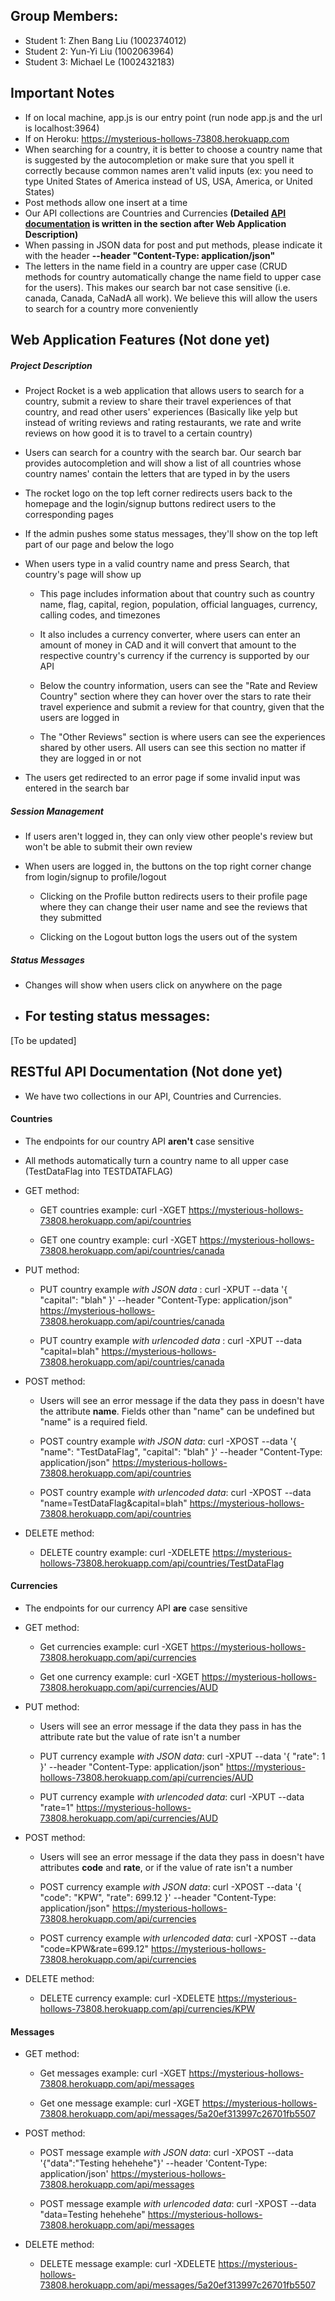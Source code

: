 ## Group Members:
- Student 1: Zhen Bang Liu (1002374012)
- Student 2: Yun-Yi Liu (1002063964)
- Student 3: Michael Le (1002432183)



## Important Notes
- If on local machine, app.js is our entry point (run node app.js and the url is localhost:3964)
- If on Heroku: https://mysterious-hollows-73808.herokuapp.com
- When searching for a country, it is better to choose a country name that is suggested by the autocompletion or make sure that you spell it correctly because common names aren't valid inputs (ex: you need to type United States of America instead of US, USA, America, or United States)
- Post methods allow one insert at a time
- Our API collections are Countries and Currencies **(Detailed [API documentation](https://github.com/FallCSC309/assignment-3-teamrocket/blob/master/Solutions.md#web-application-description) is written in the section after Web Application Description)**
- When passing in JSON data for post and put methods, please indicate it with the header **--header "Content-Type: application/json"**
- The letters in the name field in a country are upper case (CRUD methods for country automatically change the name field to upper case for the users). This makes our search bar not case sensitive (i.e. canada, Canada, CaNadA all work). We believe this will allow the users to search for a country more conveniently



## Web Application Features (Not done yet)

##### Project Description

- Project Rocket is a web application that allows users to search for a country, submit a review to share their travel experiences of that country, and read other users' experiences (Basically like yelp but instead of writing reviews and rating restaurants, we rate and write reviews on how good it is to travel to a certain country)

- Users can search for a country with the search bar. Our search bar provides autocompletion and will show a list of all countries whose country names' contain the letters that are typed in by the users

- The rocket logo on the top left corner redirects users back to the homepage and the login/signup buttons redirect users to the corresponding pages

- If the admin pushes some status messages, they'll show on the top left part of our page and below the logo

- When users type in a valid country name and press Search, that country's page will show up
  - This page includes information about that country such as country name, flag, capital, region, population, official languages, currency, calling codes, and timezones

  - It also includes a currency converter, where users can enter an amount of money in CAD and it will convert that amount to the respective country's currency if the currency is supported by our API

  - Below the country information, users can see the "Rate and Review Country" section where they can hover over the stars to rate their travel experience and submit a review for that country, given that the users are logged in

  - The "Other Reviews" section is where users can see the experiences shared by other users. All users can see this section no matter if they are logged in or not

- The users get redirected to an error page if some invalid input was entered in the search bar

##### Session Management

- If users aren't logged in, they can only view other people's review but won't be able to submit their own review

- When users are logged in, the buttons on the top right corner change from login/signup to profile/logout
  - Clicking on the Profile button redirects users to their profile page where they can change their user name and see the reviews that they submitted

  - Clicking on the Logout button logs the users out of the system


##### Status Messages

- Changes will show when users click on anywhere on the page

- For testing status messages:
  - 


[To be updated]



## RESTful API Documentation (Not done yet)
- We have two collections in our API, Countries and Currencies.

#### Countries
- The endpoints for our country API **aren't** case sensitive

- All methods automatically turn a country name to all upper case (TestDataFlag into TESTDATAFLAG)


- GET method:
  - GET countries example: curl -XGET https://mysterious-hollows-73808.herokuapp.com/api/countries

  - GET one country example: curl -XGET https://mysterious-hollows-73808.herokuapp.com/api/countries/canada


- PUT method:
  - PUT country example *with JSON data* : curl -XPUT --data '{ "capital": "blah" }'  --header "Content-Type: application/json" https://mysterious-hollows-73808.herokuapp.com/api/countries/canada

  - PUT country example *with urlencoded data* : curl -XPUT --data "capital=blah" https://mysterious-hollows-73808.herokuapp.com/api/countries/canada


- POST method:
  - Users will see an error message if the data they pass in doesn't have the attribute **name**. Fields other than "name" can be undefined but "name" is a required field.

  - POST country example *with JSON data*: curl -XPOST --data '{ "name": "TestDataFlag", "capital": "blah" }'  --header "Content-Type: application/json" https://mysterious-hollows-73808.herokuapp.com/api/countries

  - POST country example *with urlencoded data*: curl -XPOST --data "name=TestDataFlag&capital=blah" https://mysterious-hollows-73808.herokuapp.com/api/countries


- DELETE method:
  - DELETE country example: curl -XDELETE https://mysterious-hollows-73808.herokuapp.com/api/countries/TestDataFlag



#### Currencies
- The endpoints for our currency API **are** case sensitive

- GET method:
  - Get currencies example: curl -XGET https://mysterious-hollows-73808.herokuapp.com/api/currencies

  - Get one currency example: curl -XGET https://mysterious-hollows-73808.herokuapp.com/api/currencies/AUD


- PUT method:
  - Users will see an error message if the data they pass in has the attribute rate but the value of rate isn't a number

  - PUT currency example *with JSON data*: curl -XPUT --data '{ "rate": 1 }'  --header "Content-Type: application/json" https://mysterious-hollows-73808.herokuapp.com/api/currencies/AUD

  - PUT currency example *with urlencoded data*: curl -XPUT --data "rate=1" https://mysterious-hollows-73808.herokuapp.com/api/currencies/AUD


- POST method:
  - Users will see an error message if the data they pass in doesn't have attributes **code** and **rate**, or if the value of rate isn't a number

  - POST currency example *with JSON data*: curl -XPOST --data '{ "code": "KPW", "rate": 699.12 }'  --header "Content-Type: application/json" https://mysterious-hollows-73808.herokuapp.com/api/currencies

  - POST currency example *with urlencoded data*: curl -XPOST --data "code=KPW&rate=699.12" https://mysterious-hollows-73808.herokuapp.com/api/currencies


- DELETE method:
  - DELETE currency example: curl -XDELETE https://mysterious-hollows-73808.herokuapp.com/api/currencies/KPW



#### Messages
- GET method:
  - Get messages example: curl -XGET https://mysterious-hollows-73808.herokuapp.com/api/messages

  - Get one message example: curl -XGET https://mysterious-hollows-73808.herokuapp.com/api/messages/5a20ef313997c26701fb5507

- POST method:
  - POST message example *with JSON data*: curl -XPOST --data '{"data":"Testing hehehehe"}' --header 'Content-Type: application/json' https://mysterious-hollows-73808.herokuapp.com/api/messages

  - POST message example *with urlencoded data*: curl -XPOST --data "data=Testing hehehehe" https://mysterious-hollows-73808.herokuapp.com/api/messages

- DELETE method:
  - DELETE message example: curl -XDELETE https://mysterious-hollows-73808.herokuapp.com/api/messages/5a20ef313997c26701fb5507
